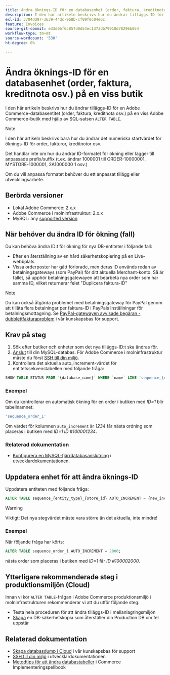 ```yaml
---
title: Ändra öknings-ID för en databasenhet (order, faktura, kreditnota osv.) på en viss butik
description: I den här artikeln beskrivs hur du ändrar tilläggs-ID för en Adobe Commerce-databasentitet (order, faktura, kreditnota osv.) på en viss Adobe Commerce-butik med SQL-satsen "ALTER TABLE".
exl-id: 3704dd97-3639-44dc-9b8b-cf09f0c04e6c
feature: Invoices
source-git-commit: e33d0bf6c857d0d54ec1373db79910d78296b054
workflow-type: tm+mt
source-wordcount: '530'
ht-degree: 0%

---
```


# Ändra öknings-ID för en databasenhet (order, faktura, kreditnota osv.) på en viss butik

I den här artikeln beskrivs hur du ändrar tilläggs-ID för en Adobe Commerce-databasentitet (order, faktura, kreditnota osv.) på en viss Adobe Commerce-butik med hjälp av SQL-satsen `ALTER TABLE`.

>[!NOTE]
>
>I den här artikeln beskrivs bara hur du ändrar det numeriska startvärdet för öknings-ID för order, fakturor, kreditnotor osv.
>
>Det handlar inte om hur du ändrar ID-formatet för ökning eller lägger till anpassade prefix/suffix (t.ex. ändrar 1000001 till ORDER-10000001, MYSTORE-1000001, 2A1000000 1 osv.)
>
>Om du vill anpassa formatet behöver du ett anpassat tillägg eller utvecklingsarbete.

## Berörda versioner

* Lokal Adobe Commerce: 2.x.x
* Adobe Commerce i molninfrastruktur: 2.x.x
* MySQL: any [supported version](https://experienceleague.adobe.com/sv/docs/commerce-operations/installation-guide/system-requirements)

## När behöver du ändra ID för ökning (fall)

Du kan behöva ändra ID:t för ökning för nya DB-entiteter i följande fall:

* Efter en återställning av en hård säkerhetskopiering på en Live-webbplats
* Vissa orderposter har gått förlorade, men deras ID används redan av betalningsgateways (som PayPal) för ditt aktuella Merchant-konto. Så är fallet, så upphör betalningsgatewayen att bearbeta nya order som har samma ID, vilket returnerar felet &quot;Duplicera faktura-ID&quot;

>[!NOTE]
>
>Du kan också åtgärda problemet med betalningsgateway för PayPal genom att tillåta flera betalningar per faktura-ID i PayPals Inställningar för betalningsmottagning. Se [PayPal-gatewayen avvisade begäran - dubblettfakturaproblem](https://experienceleague.adobe.com/sv/docs/experience-cloud-kcs/kbarticles/ka-26838) i vår kunskapsbas för support.

## Krav på steg

1. Sök efter butiker och enheter som det nya tilläggs-ID:t ska ändras för.
1. [Anslut](https://experienceleague.adobe.com/sv/docs/commerce-operations/installation-guide/prerequisites/database-server/mysql-remote) till din MySQL-databas. För Adobe Commerce i molninfrastruktur måste du först [SSH till din miljö](https://experienceleague.adobe.com/docs/commerce-cloud-service/user-guide/develop/secure-connections.html?lang=sv-SE).
1. Kontrollera det aktuella auto\_increment-värdet för entitetssekvenstabellen med följande fråga:

```sql
SHOW TABLE STATUS FROM `{database_name}` WHERE `name` LIKE 'sequence_{entity_type}_{store_id}';
```

### Exempel

Om du kontrollerar en automatisk ökning för en order i butiken med *ID=1* blir tabellnamnet:

```sql
'sequence_order_1'
```

Om värdet för kolumnen `auto_increment` är *1234* får nästa ordning som placeras i butiken med *ID=1* *ID \#100001234*.

### Relaterad dokumentation

* [Konfigurera en MySQL-fjärrdatabasanslutning](https://experienceleague.adobe.com/sv/docs/commerce-operations/installation-guide/prerequisites/database-server/mysql-remote) i utvecklardokumentationen.

## Uppdatera enhet för att ändra öknings-ID

Uppdatera entiteten med följande fråga:

```sql
ALTER TABLE sequence_{entity_type}_{store_id} AUTO_INCREMENT = {new_increment_value};
```

>[!WARNING]
>
>Viktigt: Det nya stegvärdet måste vara större än det aktuella, inte mindre!

### Exempel

När följande fråga har körts:

```sql
ALTER TABLE sequence_order_1 AUTO_INCREMENT = 2000;
```

nästa order som placeras i butiken med *ID=1* får *ID \#100002000*.

## Ytterligare rekommenderade steg i produktionsmiljön (Cloud)

Innan vi kör `ALTER TABLE`-frågan i Adobe Commerce produktionsmiljö i molninfrastrukturen rekommenderar vi att du utför följande steg:

* Testa hela proceduren för att ändra tilläggs-ID i mellanlagringsmiljön
* [Skapa](/help/how-to/general/create-database-dump-on-cloud.md) en DB-säkerhetskopia som återställer din Production DB om fel uppstår

## Relaterad dokumentation

* [Skapa databasdump i Cloud](/help/how-to/general/create-database-dump-on-cloud.md) i vår kunskapsbas för support
* [SSH till din miljö](https://experienceleague.adobe.com/docs/commerce-cloud-service/user-guide/develop/secure-connections.html?lang=sv-SE) i utvecklardokumentationen
* [Metodtips för att ändra databastabeller](https://experienceleague.adobe.com/sv/docs/commerce-operations/implementation-playbook/best-practices/development/modifying-core-and-third-party-tables#why-adobe-recommends-avoiding-modifications) i Commerce Implementeringspellbook
